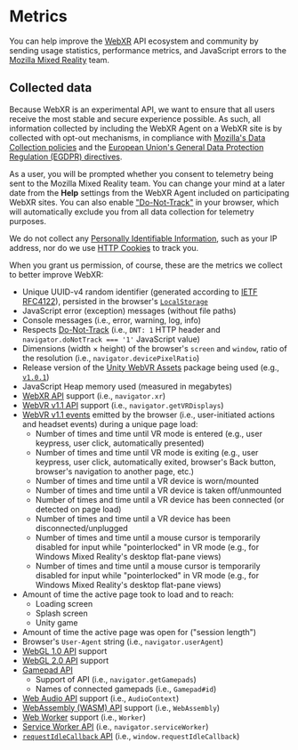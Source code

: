 # Metrics

You can help improve the [WebXR](https://immersive-web.github.io/webxr/) API ecosystem and community by sending usage statistics, performance metrics, and JavaScript errors to the [Mozilla Mixed Reality](https://vr.mozilla.org/) team.


## Collected data

Because WebXR is an experimental API, we want to ensure that all users receive the most stable and secure experience possible. As such, all information collected by including the WebXR Agent on a WebXR site is by collected with opt-out mechanisms, in compliance with [Mozilla's Data Collection policies](https://www.mozilla.org/en-US/privacy/principles/) and the [European Union's General Data Protection Regulation (EGDPR) directives](https://www.eugdpr.org/).

As a user, you will be prompted whether you consent to telemetry being sent to the Mozilla Mixed Reality team. You can change your mind at a later date from the **Help** settings from the WebXR Agent included on participating WebXR sites. You can also enable ["Do-Not-Track"](https://developer.mozilla.org/en-US/docs/Web/HTTP/Headers/DNT) in your browser, which will automatically exclude you from all data collection for telemetry purposes.

We do not collect any [Personally Identifiable Information](https://en.wikipedia.org/wiki/Personally_identifiable_information), such as your IP address, nor do we use [HTTP Cookies](https://en.wikipedia.org/wiki/HTTP_cookie) to track you.

When you grant us permission, of course, these are the metrics we collect to better improve WebXR:

- Unique UUID-v4 random identifier (generated according to [IETF RFC4122](http://www.ietf.org/rfc/rfc4122.txt)), persisted in the browser's [`LocalStorage`](https://developer.mozilla.org/en-US/docs/Web/API/Storage/LocalStorage)
- JavaScript error (exception) messages (without file paths)
- Console messages (i.e., error, warning, log, info)
- Respects [Do-Not-Track](https://developer.mozilla.org/en-US/docs/Web/HTTP/Headers/DNT) (i.e., `DNT: 1` HTTP header and `navigator.doNotTrack === '1'` JavaScript value)
- Dimensions (width × height) of the browser's `screen` and `window`, ratio of the resolution (i.e., `navigator.devicePixelRatio`)
- Release version of the [Unity WebVR Assets](https://github.com/mozilla/unity-webvr-export) package being used (e.g., [`v1.0.1`](https://github.com/mozilla/unity-webvr-export/releases/tag/v1.0.1))
- JavaScript Heap memory used (measured in megabytes)
- [WebXR API](https://immersive-web.github.io/webxr/spec/latest/) support (i.e., `navigator.xr`)
- [WebVR v1.1 API](https://immersive-web.github.io/webvr/spec/1.1/) support (i.e., `navigator.getVRDisplays`)
- [WebVR v1.1 events](https://immersive-web.github.io/webvr/spec/1.1/#interface-window) emitted by the browser (i.e., user-initiated actions and headset events) during a unique page load:
    - Number of times and time until VR mode is entered (e.g., user keypress, user click, automatically presented)
    - Number of times and time until VR mode is exiting (e.g., user keypress, user click, automatically exited, browser's Back button, browser's navigation to another page, etc.)
    - Number of times and time until a VR device is worn/mounted
    - Number of times and time until a VR device is taken off/unmounted
    - Number of times and time until a VR device has been connected (or detected on page load)
    - Number of times and time until a VR device has been disconnected/unplugged
    - Number of times and time until a mouse cursor is temporarily disabled for input while "pointerlocked" in VR mode (e.g., for Windows Mixed Reality's desktop flat-pane views)
    - Number of times and time until a mouse cursor is temporarily disabled for input while "pointerlocked" in VR mode (e.g., for Windows Mixed Reality's desktop flat-pane views)
- Amount of time the active page took to load and to reach:
    - Loading screen
    - Splash screen
    - Unity game
- Amount of time the active page was open for ("session length")
- Browser's `User-Agent` string (i.e., `navigator.userAgent`)
- [WebGL 1.0 API](https://www.khronos.org/registry/webgl/specs/latest/1.0/) support
- [WebGL 2.0 API](https://www.khronos.org/registry/webgl/specs/latest/2.0/) support
- [Gamepad API](https://w3c.github.io/gamepad/)
    - Support of API (i.e., `navigator.getGamepads`)
    - Names of connected gamepads (i.e., `Gamepad#id`)
- [Web Audio API](https://webaudio.github.io/web-audio-api/) support (i.e., `AudioContext`)
- [WebAssembly (WASM) API](http://webassembly.org) support (i.e., `WebAssembly`)
- [Web Worker](https://developer.mozilla.org/en-US/docs/Web/API/Web_Workers_API) support (i.e., `Worker`)
- [Service Worker API](https://developer.mozilla.org/en-US/docs/Web/API/Service_Worker_API) (i.e., `navigator.serviceWorker`)
- [`requestIdleCallback` API](https://developer.mozilla.org/en-US/docs/Web/API/Window/requestIdleCallback) (i.e., `window.requestIdleCallback`)
